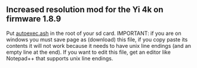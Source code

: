 ## Increased resolution mod for the Yi 4k on firmware 1.8.9

Put [autoexec.ash](https://github.com/irungentoo/Xiaomi_Yi_4k_Camera/raw/master/4k/ultra_increased_resolution/1.8.9/autoexec.ash) in the root of your sd card. IMPORTANT: if you are on windows you must save page as (download) this file, if you copy paste its contents it will not work because it needs to have unix line endings (and an empty line at the end). If you want to edit this file, get an editor like Notepad++ that supports unix line endings.

